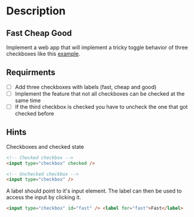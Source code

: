# Description

## Fast Cheap Good

Implement a web app that will implement a tricky toggle behavior of three checkboxes like this [example](https://coding-katas.netlify.app/fast-cheap-good/).

## Requirments

- [ ] Add three checkboxes with labels (fast, cheap and good)
- [ ] Implement the feature that not all checkboxes can be checked at the same time
- [ ] If the third checkbox is checked you have to uncheck the one that got checked before

## Hints

Checkboxes and checked state

```html
<!-- Checked checkbox -->
<input type="checkbox" checked />

<!-- Unchecked checkbox -->
<input type="checkbox" />
```

A label should point to it's input element. The label can then be used to access the input by clicking it.

```html
<input type="checkbox" id="fast" /> <label for="fast">Fast</label>
```
